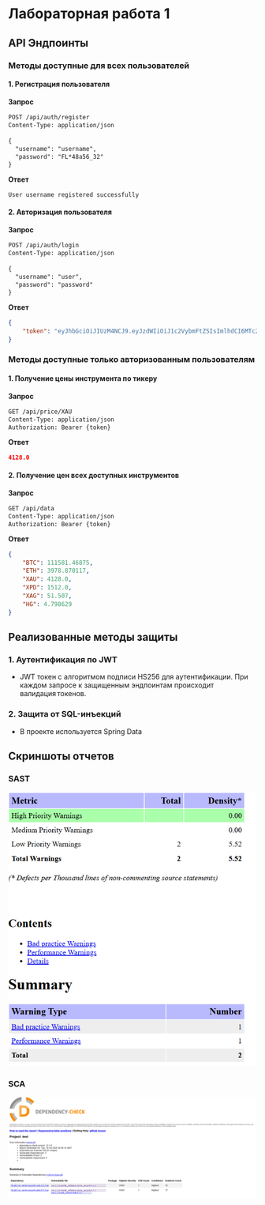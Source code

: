# Лабораторная работа 1


## API Эндпоинты

### Методы доступные для всех пользователей

#### 1. Регистрация пользователя

**Запрос**
```http
POST /api/auth/register
Content-Type: application/json

{
  "username": "username",
  "password": "FL*48a56_32"
}
```
**Ответ**
```plain
User username registered successfully
```
#### 2. Авторизация пользователя
**Запрос**

```http
POST /api/auth/login
Content-Type: application/json

{
  "username": "user",
  "password": "password"
}
```
**Ответ**
```json
{
    "token": "eyJhbGciOiJIUzM4NCJ9.eyJzdWIiOiJ1c2VybmFtZSIsImlhdCI6MTc2MDQ0MzE3MiwiZXhwIjoxNzYwNTI5NTcyfQ.e6gVTdt_5scUrzj3Fhh42TEdaLat8gsHwArF8OSz0Cc27MDOrvtXpTxBDUZ2w1LD"
}
```

### Методы доступные только авторизованным пользователям
#### 1. Получение цены инструмента по тикеру

**Запрос**

```http
GET /api/price/XAU
Content-Type: application/json
Authorization: Bearer {token}
```
**Ответ**

```json
4128.0
```

#### 2. Получение цен всех доступных инструментов
**Запрос**

```http
GET /api/data
Content-Type: application/json
Authorization: Bearer {token}
```
**Ответ**

```json
{
    "BTC": 111581.46875,
    "ETH": 3978.870117,
    "XAU": 4128.0,
    "XPD": 1512.0,
    "XAG": 51.507,
    "HG": 4.798629
}
```

## Реализованные методы защиты
### 1. Аутентификация по JWT
- JWT токен с алгоритмом подписи HS256 для аутентификации. При каждом запросе к защищенным эндпоинтам происходит валидация токенов.
### 2. Защита от SQL-инъекций
- В проекте используется Spring Data



## Скриншоты отчетов

### SAST

![SAST review](./.img/spotbugs.png)

### SCA

![SCA review](./.img/depcheck.png)